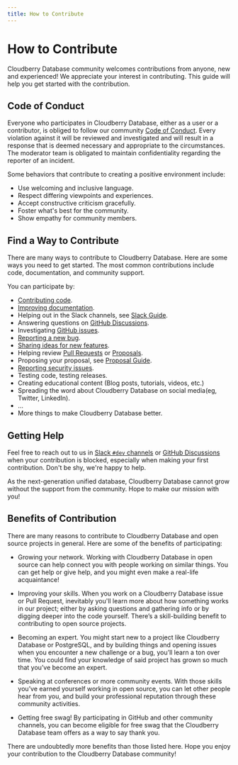```yaml
---
title: How to Contribute
---
```


# How to Contribute

Cloudberry Database community welcomes contributions from anyone, new
and experienced! We appreciate your interest in contributing. This
guide will help you get started with the contribution.

## Code of Conduct

Everyone who participates in Cloudberry Database, either as a user or
a contributor, is obliged to follow our community [Code of
Conduct](../community/coc). Every violation against it will be
reviewed and investigated and will result in a response that is deemed
necessary and appropriate to the circumstances. The moderator team is
obligated to maintain confidentiality regarding the reporter of an
incident.

Some behaviors that contribute to creating a positive environment
include:

* Use welcoming and inclusive language.
* Respect differing viewpoints and experiences.
* Accept constructive criticism gracefully.
* Foster what's best for the community.
* Show empathy for community members.

## Find a Way to Contribute

There are many ways to contribute to Cloudberry Database. Here are
some ways you need to get started. The most common contributions
include code, documentation, and community support.

You can participate by:

* [Contributing code](./code).
* [Improving documentation](./doc).
* Helping out in the Slack channels, see [Slack
  Guide](../community/slack).
* Answering questions on [GitHub
  Discussions](https://github.com/orgs/cloudberrydb/discussions/categories/q-a).
* Investigating [GitHub
  issues](https://github.com/cloudberrydb/cloudberrydb/issues).
* [Reporting a new
  bug](https://github.com/cloudberrydb/cloudberrydb/issues/new/choose).
* [Sharing ideas for new
  features](https://github.com/orgs/cloudberrydb/discussions/new?category=ideas-feature-requests).
* Helping review [Pull
  Requests](https://github.com/cloudberrydb/cloudberrydb/pulls) or
  [Proposals](https://github.com/orgs/cloudberrydb/discussions/categories/proposal).
* Proposing your proposal, see [Proposal Guide](./proposal).
* [Reporting security issues](../community/security).
* Testing code, testing releases.
* Creating educational content (Blog posts, tutorials, videos, etc.)
* Spreading the word about Cloudberry Database on social media(eg,
  Twitter, LinkedIn).
* ...
* More things to make Cloudberry Database better.

## Getting Help

Feel free to reach out to us in [Slack `#dev`
channels](../community/slack) or [GitHub
Discussions](https://github.com/cloudberrydb/cloudberrydb/discussions)
when your contribution is blocked, especially when making your first
contribution. Don't be shy, we're happy to help.

As the next-generation unified database, Cloudberry Database cannot
grow without the support from the community. Hope to make our mission
with you!

## Benefits of Contribution

There are many reasons to contribute to Cloudberry Database and open
source projects in general. Here are some of the benefits of
participating:

* Growing your network. Working with Cloudberry Database in open
source can help connect you with people working on similar things. You
can get help or give help, and you might even make a real-life
acquaintance!

* Improving your skills. When you work on a Cloudberry Database issue
or Pull Request, inevitably you'll learn more about how something
works in our project; either by asking questions and gathering info or
by digging deeper into the code yourself. There’s a skill-building
benefit to contributing to open source projects.

* Becoming an expert. You might start new to a project like Cloudberry
Database or PostgreSQL, and by building things and opening issues when
you encounter a new challenge or a bug, you’ll learn a ton over
time. You could find your knowledge of said project has grown so much
that you’ve become an expert.

* Speaking at conferences or more community events. With those skills
you’ve earned yourself working in open source, you can let other
people hear from you, and build your professional reputation through
these community activities.

* Getting free swag! By participating in GitHub and other community
channels, you can become eligible for free swag that the Cloudberry
Database team offers as a way to say thank you.

There are undoubtedly more benefits than those listed here. Hope you
enjoy your contribution to the Cloudberry Database community!
